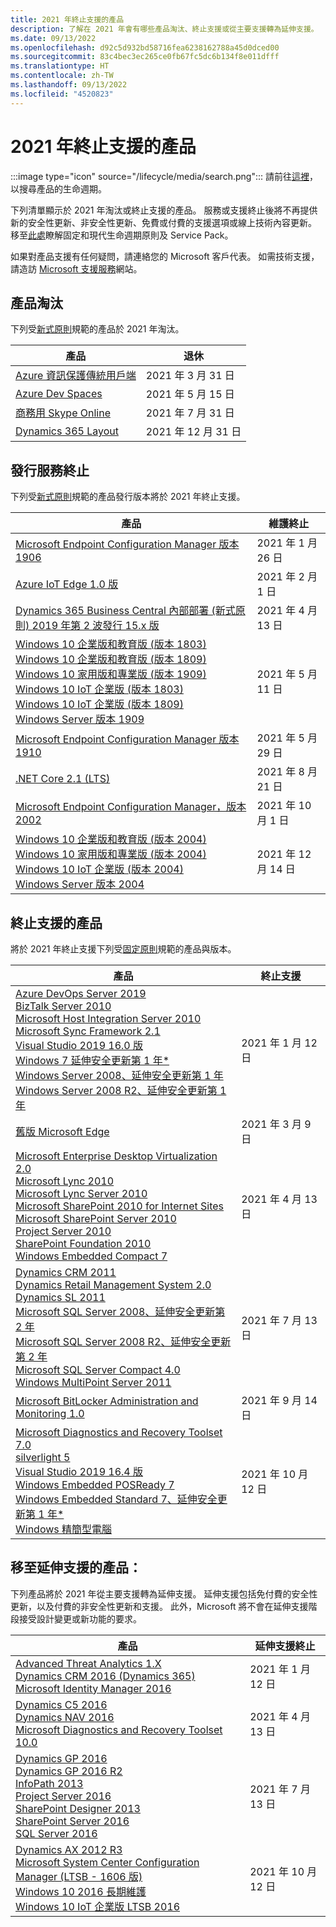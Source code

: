 ```yaml
---
title: 2021 年終止支援的產品
description: 了解在 2021 年會有哪些產品淘汰、終止支援或從主要支援轉為延伸支援。
ms.date: 09/13/2022
ms.openlocfilehash: d92c5d932bd58716fea6238162788a45d0dced00
ms.sourcegitcommit: 83c4bec3ec265ce0fb67fc5dc6b134f8e011dfff
ms.translationtype: HT
ms.contentlocale: zh-TW
ms.lasthandoff: 09/13/2022
ms.locfileid: "4520823"
---
```

# <a name="products-ending-support-in-2021"></a>2021 年終止支援的產品

:::image type="icon" source="/lifecycle/media/search.png":::
請前往[這裡](/lifecycle/products/)，以搜尋產品的生命週期。

下列清單顯示於 2021 年淘汰或終止支援的產品。 服務或支援終止後將不再提供新的安全性更新、非安全性更新、免費或付費的支援選項或線上技術內容更新。 移至[此處](/lifecycle/overview/product-end-of-support-overview)瞭解固定和現代生命週期原則及 Service Pack。

如果對產品支援有任何疑問，請連絡您的 Microsoft 客戶代表。 如需技術支援，請造訪 [Microsoft 支援服務](https://support.microsoft.com/contactus/?ws=support)網站。

## <a name="product-retirements"></a>產品淘汰

下列受[新式原則](/lifecycle/policies/modern)規範的產品於 2021 年淘汰。

| 產品 | 退休 |
| --- | --- |
| [Azure 資訊保護傳統用戶端](/lifecycle/products/azure-information-protection-classic-client?branch=live)<br> | 2021 年 3 月 31 日 |
| [Azure Dev Spaces](/lifecycle/products/azure-dev-spaces?branch=live)<br> | 2021 年 5 月 15 日 |
| [商務用 Skype Online](/lifecycle/products/skype-for-business-online?branch=live)<br> | 2021 年 7 月 31 日 |
| [Dynamics 365 Layout](/lifecycle/products/dynamics-365-layout?branch=live)<br> | 2021 年 12 月 31 日 |


## <a name="release-end-of-servicing"></a>發行服務終止

下列受[新式原則](/lifecycle/policies/modern)規範的產品發行版本將於 2021 年終止支援。

| 產品 | 維護終止 |
| --- | --- |
| [Microsoft Endpoint Configuration Manager 版本 1906](/lifecycle/products/microsoft-endpoint-configuration-manager?branch=live)<br> | 2021 年 1 月 26 日 |
| [Azure IoT Edge 1.0 版](/lifecycle/products/azure-iot-edge?branch=live)<br> | 2021 年 2 月 1 日 |
| [Dynamics 365 Business Central 內部部署 (新式原則) 2019 年第 2 波發行 15.x 版](/lifecycle/products/dynamics-365-business-central-onpremises-modern-policy?branch=live)<br> | 2021 年 4 月 13 日 |
| [Windows 10 企業版和教育版 (版本 1803)](/lifecycle/products/windows-10-enterprise-and-education?branch=live)<br>[Windows 10 企業版和教育版 (版本 1809)](/lifecycle/products/windows-10-enterprise-and-education?branch=live)<br>[Windows 10 家用版和專業版 (版本 1909)](/lifecycle/products/windows-10-home-and-pro?branch=live)<br>[Windows 10 IoT 企業版 (版本 1803)](/lifecycle/products/windows-10-iot-enterprise?branch=live)<br>[Windows 10 IoT 企業版 (版本 1809)](/lifecycle/products/windows-10-iot-enterprise?branch=live)<br>[Windows Server 版本 1909](/lifecycle/products/windows-server?branch=live)<br> | 2021 年 5 月 11 日 |
| [Microsoft Endpoint Configuration Manager 版本 1910](/lifecycle/products/microsoft-endpoint-configuration-manager?branch=live)<br> | 2021 年 5 月 29 日 |
| [.NET Core 2.1 (LTS)](/lifecycle/products/microsoft-net-and-net-core?branch=live)<br> | 2021 年 8 月 21 日 |
| [Microsoft Endpoint Configuration Manager，版本2002](/lifecycle/products/microsoft-endpoint-configuration-manager?branch=live)<br> | 2021 年 10 月 1 日 |
| [Windows 10 企業版和教育版 (版本 2004)](/lifecycle/products/windows-10-enterprise-and-education?branch=live)<br>[Windows 10 家用版和專業版 (版本 2004)](/lifecycle/products/windows-10-home-and-pro?branch=live)<br>[Windows 10 IoT 企業版 (版本 2004)](/lifecycle/products/windows-10-iot-enterprise?branch=live)<br>[Windows Server 版本 2004](/lifecycle/products/windows-server?branch=live)<br> | 2021 年 12 月 14 日 |


## <a name="products-reaching-end-of-support"></a>終止支援的產品

將於 2021 年終止支援下列受[固定原則](/lifecycle/policies/fixed)規範的產品與版本。

| 產品 | 終止支援 |
| --- | --- |
| [Azure DevOps Server 2019](/lifecycle/products/azure-devops-server-2019?branch=live)<br>[BizTalk Server 2010](/lifecycle/products/biztalk-server-2010?branch=live)<br>[Microsoft Host Integration Server 2010](/lifecycle/products/microsoft-host-integration-server-2010?branch=live)<br>[Microsoft Sync Framework 2.1](/lifecycle/products/microsoft-sync-framework-21?branch=live)<br>[Visual Studio 2019 16.0 版](/lifecycle/products/visual-studio-2019?branch=live)<br>[Windows 7 延伸安全更新第 1 年*](/lifecycle/products/windows-7?branch=live)<br>[Windows Server 2008、延伸安全更新第 1 年](/lifecycle/products/windows-server-2008?branch=live)<br>[Windows Server 2008 R2、延伸安全更新第 1 年](/lifecycle/products/windows-server-2008-r2?branch=live)<br> | 2021 年 1 月 12 日 |
| [舊版 Microsoft Edge](/lifecycle/products/microsoft-edge-legacy?branch=live)<br> | 2021 年 3 月 9 日 |
| [Microsoft Enterprise Desktop Virtualization 2.0](/lifecycle/products/microsoft-enterprise-desktop-virtualization-20?branch=live)<br>[Microsoft Lync 2010](/lifecycle/products/microsoft-lync-2010?branch=live)<br>[Microsoft Lync Server 2010](/lifecycle/products/microsoft-lync-server-2010?branch=live)<br>[Microsoft SharePoint 2010 for Internet Sites](/lifecycle/products/microsoft-sharepoint-2010?branch=live)<br>[Microsoft SharePoint Server 2010](/lifecycle/products/microsoft-sharepoint-server-2010?branch=live)<br>[Project Server 2010](/lifecycle/products/project-server-2010?branch=live)<br>[SharePoint Foundation 2010](/lifecycle/products/sharepoint-foundation-2010?branch=live)<br>[Windows Embedded Compact 7](/lifecycle/products/windows-embedded-compact-7?branch=live)<br> | 2021 年 4 月 13 日 |
| [Dynamics CRM 2011](/lifecycle/products/dynamics-crm-2011?branch=live)<br>[Dynamics Retail Management System 2.0](/lifecycle/products/dynamics-retail-management-system-20?branch=live)<br>[Dynamics SL 2011](/lifecycle/products/dynamics-sl-2011?branch=live)<br>[Microsoft SQL Server 2008、延伸安全更新第 2 年](/lifecycle/products/microsoft-sql-server-2008?branch=live)<br>[Microsoft SQL Server 2008 R2、延伸安全更新第 2 年](/lifecycle/products/microsoft-sql-server-2008-r2?branch=live)<br>[Microsoft SQL Server Compact 4.0](/lifecycle/products/microsoft-sql-server-compact-40?branch=live)<br>[Windows MultiPoint Server 2011](/lifecycle/products/windows-multipoint-server-2011?branch=live)<br> | 2021 年 7 月 13 日 |
| [Microsoft BitLocker Administration and Monitoring 1.0](/lifecycle/products/microsoft-bitlocker-administration-and-monitoring-10?branch=live)<br> | 2021 年 9 月 14 日 |
| [Microsoft Diagnostics and Recovery Toolset 7.0](/lifecycle/products/microsoft-diagnostics-and-recovery-toolset-70?branch=live)<br>[silverlight 5](/lifecycle/products/silverlight-5?branch=live)<br>[Visual Studio 2019 16.4 版](/lifecycle/products/visual-studio-2019?branch=live)<br>[Windows Embedded POSReady 7](/lifecycle/products/windows-embedded-posready-7?branch=live)<br>[Windows Embedded Standard 7、延伸安全更新第 1 年*](/lifecycle/products/windows-embedded-standard-7?branch=live)<br>[Windows 精簡型電腦](/lifecycle/products/windows-thin-pc?branch=live)<br> | 2021 年 10 月 12 日 |


## <a name="products-moving-to-extended-support"></a>移至延伸支援的產品：

下列產品將於 2021 年從主要支援轉為延伸支援。 延伸支援包括免付費的安全性更新，以及付費的非安全性更新和支援。 此外，Microsoft 將不會在延伸支援階段接受設計變更或新功能的要求。

| 產品 | 延伸支援終止 |
| --- | --- |
| [Advanced Threat Analytics 1.X](/lifecycle/products/advanced-threat-analytics-1x?branch=live)<br>[Dynamics CRM 2016 (Dynamics 365)](/lifecycle/products/dynamics-crm-2016-dynamics-365?branch=live)<br>[Microsoft Identity Manager 2016](/lifecycle/products/microsoft-identity-manager-2016?branch=live)<br> | 2021 年 1 月 12 日 |
| [Dynamics C5 2016](/lifecycle/products/dynamics-c5-2016?branch=live)<br>[Dynamics NAV 2016](/lifecycle/products/dynamics-nav-2016?branch=live)<br>[Microsoft Diagnostics and Recovery Toolset 10.0](/lifecycle/products/microsoft-diagnostics-and-recovery-toolset-100?branch=live)<br> | 2021 年 4 月 13 日 |
| [Dynamics GP 2016](/lifecycle/products/dynamics-gp-2016?branch=live)<br>[Dynamics GP 2016 R2](/lifecycle/products/dynamics-gp-2016-r2?branch=live)<br>[InfoPath 2013](/lifecycle/products/infopath-2013?branch=live)<br>[Project Server 2016](/lifecycle/products/project-server-2016?branch=live)<br>[SharePoint Designer 2013](/lifecycle/products/sharepoint-designer-2013?branch=live)<br>[SharePoint Server 2016](/lifecycle/products/sharepoint-server-2016?branch=live)<br>[SQL Server 2016](/lifecycle/products/sql-server-2016?branch=live)<br> | 2021 年 7 月 13 日 |
| [Dynamics AX 2012 R3](/lifecycle/products/dynamics-ax-2012-r3?branch=live)<br>[Microsoft System Center Configuration Manager (LTSB - 1606 版)](/lifecycle/products/microsoft-system-center-configuration-manager-ltsb-version-1606?branch=live)<br>[Windows 10 2016 長期維護](/lifecycle/products/windows-10-2016-ltsb?branch=live)<br>[Windows 10 IoT 企業版 LTSB 2016](/lifecycle/products/windows-10-iot-enterprise-ltsb-2016?branch=live)<br> | 2021 年 10 月 12 日 |
